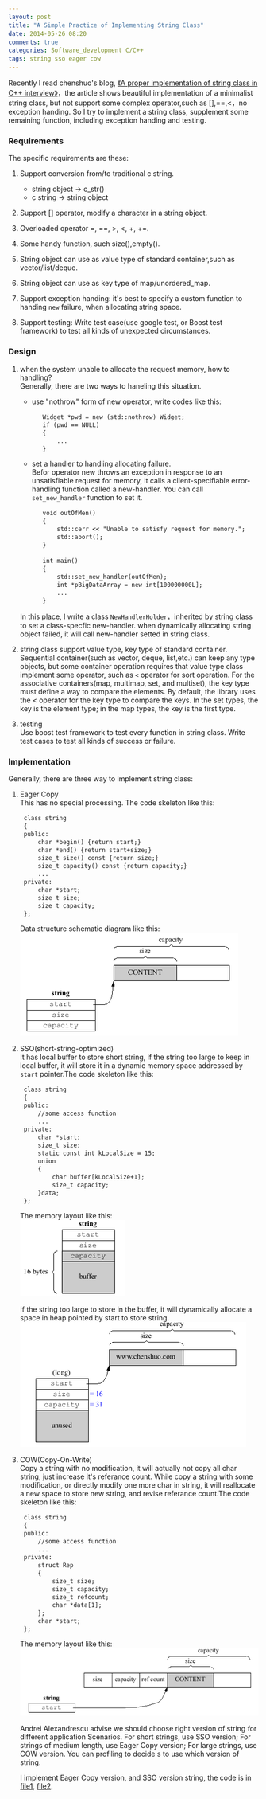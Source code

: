 ```yaml
---
layout: post
title: "A Simple Practice of Implementing String Class"
date: 2014-05-26 08:20
comments: true
categories: Software_development C/C++
tags: string sso eager cow 
---
```



Recently I read chenshuo's blog, [《A proper implementation of string class in C++ interview》][link1]，the article shows beautiful implementation of a minimalist string class, but not support some complex operator,such as [],==,<，no exception handing. So I try to implement a string class, supplement some remaining function, including exception handing and testing.

<!--more-->

###  Requirements

The specific requirements are these:

1. Support conversion from/to traditional c string.

	* string object -> c_str()
	* c string -> string object

2. Support [] operator, modify a character in a string object.
3. Overloaded operator =, ==, >, <, +, +=.
4. Some handy function, such size(),empty().
5. String object can use as value type of standard container,such as vector/list/deque.
6. String object can use as key type of map/unordered_map.
7. Support exception handing: it's best to specify a custom function to handing `new` failure, when allocating string space.
8. Support testing: Write test case(use google test, or Boost test framework) to test all kinds of unexpected circumstances.

###  Design

1. when the system unable to allocate the request memory, how to handling?  
   Generally, there are two ways to haneling this situation.
   - use "nothrow" form of new operator, write codes like this:

			Widget *pwd = new (std::nothrow) Widget;
			if (pwd == NULL)
			{
				...
			}

   - set a handler to handling allocating failure.  
   Befor operator new throws an exception in response to an unsatisfiable request for memory, it calls a client-specifiable error-handling function called a new-handler. You can call `set_new_handler` function to set it.


			void outOfMen()
			{
				std::cerr << "Unable to satisfy request for memory.";
				std::abort();
			}

			int main()
			{
				std::set_new_handler(outOfMen);
				int *pBigDataArray = new int[100000000L];
				...
			}

	In this place, I write a class `NewHandlerHolder`，inherited by string class to set a class-specfic new-handler. when dynamically allocating string object failed, it will call new-handler setted in string class.

2. string class support value type, key type of standard container.  
   Sequential container(such as vector, deque, list,etc.) can keep any type objects, but some container operation requires that value type class implement some operator, such as `<` operator for sort operation. For the associative containers(map, multimap, set, and multiset), the key type must define a way to compare the elements. By default, the library uses the < operator for the key type to compare the keys. In the set types, the key is the element type; in the map types, the key is the first type.   

3. testing  
   Use boost test framework to test every function in string class. Write test cases to test all kinds of success or failure.

###  Implementation  
Generally, there are three way to  implement string class:

1. Eager Copy  
   This has no special processing. The code skeleton like this:  

		class string
		{
		public:
			char *begin() {return start;}
			char *end()	{return start+size;}
			size_t size() const {return size;}	
			size_t capacity() const {return capacity;}
			...
		private:
			char *start;
			size_t size;
			size_t capacity;
		};

   Data structure schematic diagram like this:  
   ![aaa][pic1]

2. SSO(short-string-optimized)  
   It has local buffer to store short string, if the string too large to keep in local buffer, it will store it in a dynamic memory space addressed by `start` pointer.The code skeleton like this:

		class string
		{
		public:
			//some access function
			...
		private:
			char *start;
			size_t size;
			static const int kLocalSize = 15;
			union
			{
				char buffer[kLocalSize+1];
				size_t capacity;
			}data;
		};

   The memory layout like this:  
   ![bbb][pic2]

   If the string too large to store in the buffer, it will dynamically allocate a space in heap pointed by start to store string.  
   ![ccc][pic3]

3. COW(Copy-On-Write)  
   Copy a string with no modification, it will actually not copy all char string, just increase it's referance count. While copy a string with some modification, or directly modify one more char in string, it will reallocate a new space to store new string, and revise referance count.The code skeleton like this:

		class string
		{
		public:
			//some access function
			...
		private:
			struct Rep
			{
				size_t size;
				size_t capacity;
				size_t refcount;
				char *data[1];
			};
			char *start;
		};

   The memory layout like this:  
   ![ddd][pic4]

   Andrei Alexandrescu advise we should choose right version of string for different application Scenarios. For short strings, use SSO version; For strings of medium length, use Eager Copy version; For large strings, use COW version. You can profiling to decide s to use which version of string.

   I implement Eager Copy version, and SSO version string, the code is in [file1][link2], [file2][link3].


[pic1]: /assets/images/string1.png
[pic2]: /assets/images/string2.png
[pic3]: /assets/images/string3.png
[pic4]: /assets/images/string4.png

[link1]: http://coolshell.cn/articles/10478.html
[link2]: https://github.com/baozh/string/blob/master/include/string_eager.h
[link3]: https://github.com/baozh/string/blob/master/include/string_sso.h

